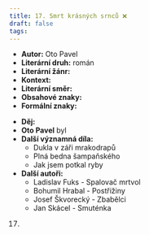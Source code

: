 ```yaml
---
title: 17. Smrt krásných srnců ❌
draft: false
tags:
---
```

 - **Autor:** Oto Pavel
- **Literární druh:** román
- **Literární žánr:** 
- **Kontext:**
- **Literární směr:**
- **Obsahové znaky:**
- **Formální znaky:**
* **Děj:**
* **Oto Pavel** byl
* **Další významná díla:** 
	* Dukla v záři mrakodrapů
	* Plná bedna šampaňského
	* Jak jsem potkal ryby
* **Další autoři:** 
	* Ladislav Fuks - Spalovač mrtvol
	* Bohumil Hrabal - Postřižiny
	* Josef Škvorecký - Zbabělci
	* Jan Skácel - Smuténka

17.